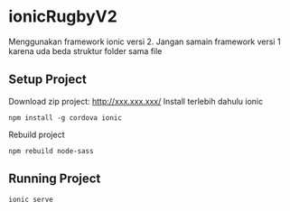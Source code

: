 # ionicRugbyV2
Menggunakan framework ionic versi 2. Jangan samain framework versi 1 karena uda beda struktur folder sama file

## Setup Project

Download zip project: http://xxx.xxx.xxx/
Install terlebih dahulu ionic
```
npm install -g cordova ionic
```
Rebuild project
```
npm rebuild node-sass
```

## Running Project

```
ionic serve
```
